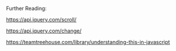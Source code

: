 Further Reading:

https://api.jquery.com/scroll/

https://api.jquery.com/change/

https://teamtreehouse.com/library/understanding-this-in-javascript
